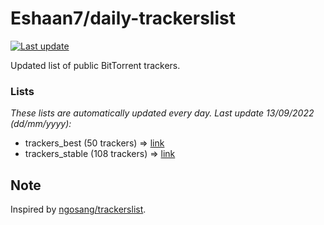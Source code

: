 
# Eshaan7/daily-trackerslist 

[![Last update](https://img.shields.io/badge/Last%20update-13/09/2022-blue.svg)](#)

Updated list of public BitTorrent trackers.

### Lists
*These lists are automatically updated every day. Last update 13/09/2022 (_dd/mm/yyyy_):*

* trackers_best (50 trackers) => [link](https://raw.githubusercontent.com/eshaan7/daily-trackerslist/master/trackers_best.txt)
* trackers_stable (108 trackers) => [link](https://raw.githubusercontent.com/eshaan7/daily-trackerslist/master/trackers_stable.txt)

## Note

Inspired by [ngosang/trackerslist](https://github.com/ngosang/trackerslist).
